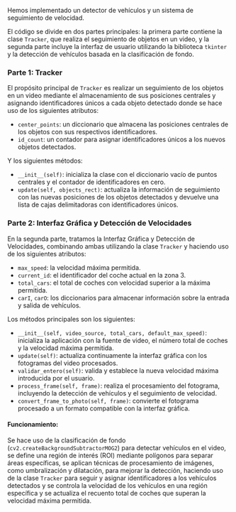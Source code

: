 Hemos implementado un detector de vehículos y un sistema de seguimiento de velocidad.

El código se divide en dos partes principales: la primera parte contiene la clase `Tracker`, que realiza el seguimiento de objetos en un video, y la segunda parte incluye la interfaz de usuario utilizando la biblioteca `tkinter` y la detección de vehículos basada en la clasificación de fondo.

### Parte 1: Tracker

El propósito principal de `Tracker` es realizar un seguimiento de los objetos en un video mediante el almacenamiento de sus posiciones centrales y asignando identificadores únicos a cada objeto detectado donde se hace uso de los siguientes atributos:

- `center_points`: un diccionario que almacena las posiciones centrales de los objetos con sus respectivos identificadores.
- `id_count`: un contador para asignar identificadores únicos a los nuevos objetos detectados.

Y los siguientes métodos:

- `__init__(self)`: inicializa la clase con el diccionario vacío de puntos centrales y el contador de identificadores en cero.
- `update(self, objects_rect)`: actualiza la información de seguimiento con las nuevas posiciones de los objetos detectados y devuelve una lista de cajas delimitadoras con identificadores únicos.

### Parte 2: Interfaz Gráfica y Detección de Velocidades

En la segunda parte, tratamos la Interfaz Gráfica y Detección de Velocidades, combinando ambas utilizando la clase `Tracker` y haciendo uso de los siguientes atributos:

- `max_speed`: la velocidad máxima permitida.
- `current_id`: el identificador del coche actual en la zona 3.
- `total_cars`: el total de coches con velocidad superior a la máxima permitida.
- `carI`, `carO`: los diccionarios para almacenar información sobre la entrada y salida de vehículos.

Los métodos principales son los siguientes:

- `__init__(self, video_source, total_cars, default_max_speed)`: inicializa la aplicación con la fuente de video, el número total de coches y la velocidad máxima permitida.
- `update(self)`: actualiza continuamente la interfaz gráfica con los fotogramas del video procesados.
- `validar_entero(self)`: valida y establece la nueva velocidad máxima introducida por el usuario.
- `process_frame(self, frame)`: realiza el procesamiento del fotograma, incluyendo la detección de vehículos y el seguimiento de velocidad.
- `convert_frame_to_photo(self, frame)`: convierte el fotograma procesado a un formato compatible con la interfaz gráfica.

#### Funcionamiento:

Se hace uso de la clasificación de fondo (`cv2.createBackgroundSubtractorMOG2`) para detectar vehículos en el video, se define una región de interés (ROI) mediante polígonos para separar áreas específicas, se aplican técnicas de procesamiento de imágenes, como umbralización y dilatación, para mejorar la detección, haciendo uso de la clase `Tracker` para seguir y asignar identificadores a los vehículos detectados y se controla la velocidad de los vehículos en una región específica y se actualiza el recuento total de coches que superan la velocidad máxima permitida.
